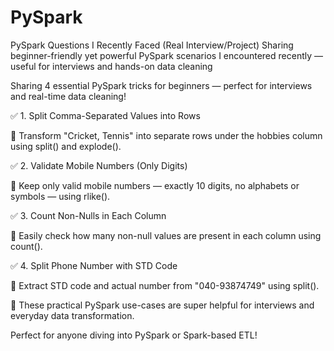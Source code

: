 # PySpark

PySpark Questions I Recently Faced (Real Interview/Project)
Sharing beginner-friendly yet powerful PySpark scenarios I encountered recently — useful for interviews and hands-on data cleaning 

Sharing 4 essential PySpark tricks for beginners — perfect for interviews and real-time data cleaning!


✅ 1. Split Comma-Separated Values into Rows

 🧩 Transform "Cricket, Tennis" into separate rows under the hobbies column using split() and explode().


✅ 2. Validate Mobile Numbers (Only Digits)

 🧩 Keep only valid mobile numbers — exactly 10 digits, no alphabets or symbols — using rlike().


✅ 3. Count Non-Nulls in Each Column

 🧩 Easily check how many non-null values are present in each column using count().


✅ 4. Split Phone Number with STD Code

 🧩 Extract STD code and actual number from "040-93874749" using split().


🚀 These practical PySpark use-cases are super helpful for interviews and everyday data transformation.

 Perfect for anyone diving into PySpark or Spark-based ETL!

